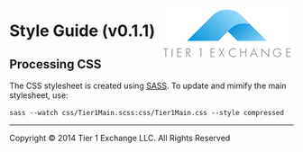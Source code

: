 [<img src="img/LOGO.png" align="right"/>]()

Style Guide (v0.1.1)
===============


## Processing CSS

The CSS stylesheet is created using [SASS](http://sass-lang.com/). To update and mimify the main stylesheet, use:

```
sass --watch css/Tier1Main.scss:css/Tier1Main.css --style compressed
```

---

Copyright &copy; 2014 Tier 1 Exchange LLC. All Rights Reserved
